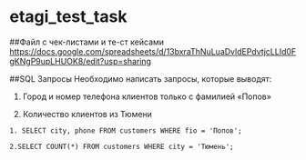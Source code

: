 # etagi_test_task

##Файл с чек-листами и те-ст кейсами
https://docs.google.com/spreadsheets/d/13bxraThNuLuaDvldEPdvtjcLLId0FgKNgP9upLHUOK8/edit?usp=sharing

##SQL Запросы
Необходимо написать запросы, которые выводят:
1.	Город и номер телефона клиентов только с фамилией «Попов»

2.	Количество клиентов из Тюмени

```
1. SELECT city, phone FROM customers WHERE fio = 'Попов';

2.SELECT COUNT(*) FROM customers WHERE city = 'Тюмень';
```
